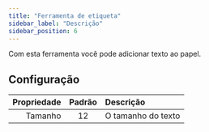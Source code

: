 ```yaml
---
title: "Ferramenta de etiqueta"
sidebar_label: "Descrição"
sidebar_position: 6
---
```



Com esta ferramenta você pode adicionar texto ao papel.

## Configuração

| Propriedade | Padrão | Descrição          |
| -----------:|:------:|:------------------ |
|     Tamanho |   12   | O tamanho do texto |
